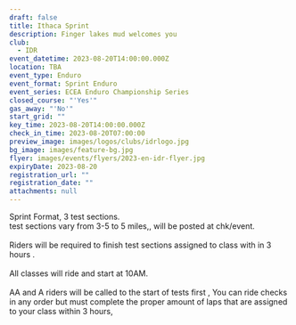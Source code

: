```yaml
---
draft: false
title: Ithaca Sprint
description: Finger lakes mud welcomes you
club:
  - IDR
event_datetime: 2023-08-20T14:00:00.000Z
location: TBA
event_type: Enduro
event_format: Sprint Enduro
event_series: ECEA Enduro Championship Series
closed_course: "'Yes'"
gas_away: "'No'"
start_grid: ""
key_time: 2023-08-20T14:00:00.000Z
check_in_time: 2023-08-20T07:00:00
preview_image: images/logos/clubs/idrlogo.jpg
bg_image: images/feature-bg.jpg
flyer: images/events/flyers/2023-en-idr-flyer.jpg
expiryDate: 2023-08-20
registration_url: ""
registration_date: ""
attachments: null
---
```

Sprint Format, 3 test sections.\
test sections vary from 3-5 to 5 miles,, will be posted at chk/event.\
\
Riders will be required to finish test sections assigned to class with in 3 hours . \
\
All classes will ride and start at 10AM.\
\
AA and A riders will be called to the start of tests first , You can ride checks in any order but must complete the proper amount of laps that are assigned to your class within 3 hours,